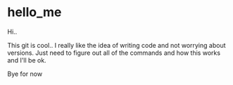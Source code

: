 # hello_me
Hi..

This git is cool.. I really like the idea of writing code and not worrying about versions.
Just need to figure out all of the commands and how this works and I'll be ok.

Bye for now
